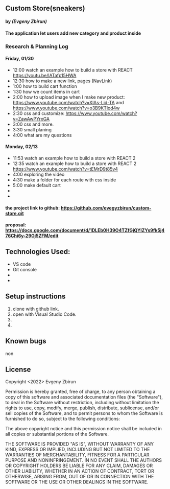 ## Custom Store(sneakers)

#### by _**(Evgeny Zbirun)**_

#### The application let users add new category and product inside

### Research & Planning Log
#### Friday, 01/30
* 12:00 watch an example how to build a store with REACT https://youtu.be/lATafp15HWA
* 12:30 how to make a new link, pages (NavLink)
* 1:00 how to build cart function
* 1:30 how we count items in cart
* 2:00 how to upload image when I make new product: https://www.youtube.com/watch?v=XlAs-Lid-TA and https://www.youtube.com/watch?v=o3B9KTlod4w
* 2:30 css and customize: https://www.youtube.com/watch?v=ZawAwPYrxGA 
* 3:00 css and more.
* 3:30 small planing 
* 4:00 what are my questions


#### Monday, 02/13
* 11:53 watch an example how to build a store with REACT 2 
* 12:35 watch an example how to build a store with REACT 2 https://www.youtube.com/watch?v=tEMrD9t85v4
* 4:00 exploring the video 
* 4:30 make a folder for each route with css inside
* 5:00 make default cart 
* 
* 

#### the project link to github: https://github.com/evegyzbirun/custom-store.git
#### proposal: https://docs.google.com/document/d/1DLEb0H39O4TZfGjQYIZYs9fk5j476Chi6y-29Gj5ZFM/edit
## Technologies Used:
* VS code
* Git console
* 
* 


## Setup instructions

1. clone with github link.
2. open with Visual Studio Code.
3. 
4. 





## Known bugs
 non

## License

Copyright <2022> Evgeny Zbirun

Permission is hereby granted, free of charge, to any person obtaining a copy of this software and associated documentation files (the "Software"), to deal in the Software without restriction, including without limitation the rights to use, copy, modify, merge, publish, distribute, sublicense, and/or sell copies of the Software, and to permit persons to whom the Software is furnished to do so, subject to the following conditions:

The above copyright notice and this permission notice shall be included in all copies or substantial portions of the Software.

THE SOFTWARE IS PROVIDED "AS IS", WITHOUT WARRANTY OF ANY KIND, EXPRESS OR IMPLIED, INCLUDING BUT NOT LIMITED TO THE WARRANTIES OF MERCHANTABILITY, FITNESS FOR A PARTICULAR PURPOSE AND NONINFRINGEMENT. IN NO EVENT SHALL THE AUTHORS OR COPYRIGHT HOLDERS BE LIABLE FOR ANY CLAIM, DAMAGES OR OTHER LIABILITY, WHETHER IN AN ACTION OF CONTRACT, TORT OR OTHERWISE, ARISING FROM, OUT OF OR IN CONNECTION WITH THE SOFTWARE OR THE USE OR OTHER DEALINGS IN THE SOFTWARE.





